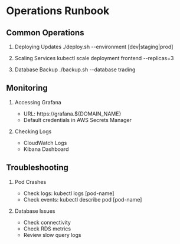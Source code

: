 # Operations Runbook

## Common Operations
1. Deploying Updates
   ./deploy.sh --environment [dev|staging|prod]

2. Scaling Services
   kubectl scale deployment frontend --replicas=3

3. Database Backup
   ./backup.sh --database trading

## Monitoring
1. Accessing Grafana
   - URL: https://grafana.${DOMAIN_NAME}
   - Default credentials in AWS Secrets Manager

2. Checking Logs
   - CloudWatch Logs
   - Kibana Dashboard

## Troubleshooting
1. Pod Crashes
   - Check logs: kubectl logs [pod-name]
   - Check events: kubectl describe pod [pod-name]

2. Database Issues
   - Check connectivity
   - Check RDS metrics
   - Review slow query logs
